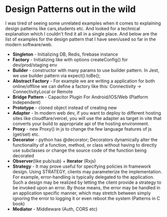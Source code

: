 # Design Patterns out in the wild 

  I was tired of seeing some unrelated examples when it comes to explaining design patterns like cars,students etc. And looked for a technical explanation which I couldn't find it all in a single place. And below are the list of examples for the design pattern that I have seen/used so far in the modern software/web.

- **Singleton** - Initializing DB, Redis, firebase instance
- **Factory** - Initializing like with options createConfig() for dev/prod/staging env
- **Builder** - constructor with many params to use builder pattern. In Jest, we use builder pattern via expect().toBe();
- **Abstract Factory** - For example we are writing a application for both online/offline we can define a factory like this: Connectivity -> ConnectivityLocal or Remote
- **Bridge Pattern** - Capacitor Plugin For Android/IOS/Web (Platform Independent) 
- **Prototype** - cloned object instead of creating new 
- **Adapter** - In modern web dev, if you want to deploy to different hosting sites like cloudflare/vercel, you will use the adapter as target in vite that converts your build to appropriate api of the hosting environment. 
- **Proxy** - new Proxy() in js to change the few language features of js (get/set) etc. 
- **Decorator** - python has @decorator; Decorators dynamically alter the functionality of a function, method, or class without having to directly use subclasses or change the source code of the function being decorated
- **Observer**(like pub/sub) + **Iterator** (Rxjs)
- **Strategy** - It may prove useful for specifying policies in framework design. Using STRATEGY, clients may parameterize the implementation. For example, error-handling is typically delegated to the application. Such a design may be realized by letting the client provide a strategy to be invoked upon an error. By those means, the error may be handled in an application specific manner, which may stretch between simply ignoring the error to logging it or even reboot the system (Patterns in C book)
- **Mediator** - Middleware (Auth, CORS etc)
